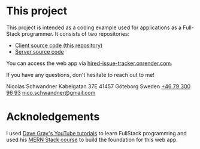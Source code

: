 # This project

This project is intended as a coding example used for applications as a Full-Stack programmer. It consists of two repositories:

- [Client source code (this repository)](https://github.com/Schmandi/HIRED-client)
- [Server source code](https://github.com/Schmandi/HIRED-server)

You can access the web app via [hired-issue-tracker.onrender.com](https://hired-issue-tracker.onrender.com/).

If you have any questions, don't hesitate to reach out to me!

Nicolas Schwandner
Kabelgatan 37E
41457 Göteborg
Sweden
[+46 79 300 96 93](tel:+46793009693)
[nico.schwandner@gmail.com](mailto:nico.schwandner@gmail.com)

# Acknoledgements

I used [Dave Gray's YouTube tutorials](https://www.youtube.com/@DaveGrayTeachesCode/playlists) to learn FullStack programming and used his [MERN Stack course](https://www.youtube.com/watch?v=H-9l-gTq-C4&list=PL0Zuz27SZ-6P4dQUsoDatjEGpmBpcOW8V) to build the foundation for this web app.
